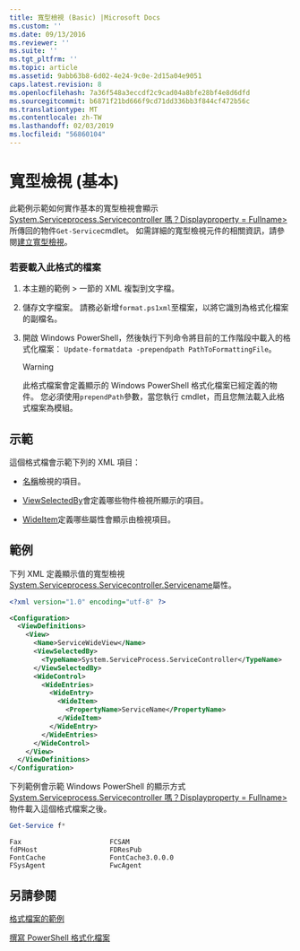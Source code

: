 ```yaml
---
title: 寬型檢視 (Basic) |Microsoft Docs
ms.custom: ''
ms.date: 09/13/2016
ms.reviewer: ''
ms.suite: ''
ms.tgt_pltfrm: ''
ms.topic: article
ms.assetid: 9abb63b8-6d02-4e24-9c0e-2d15a04e9051
caps.latest.revision: 8
ms.openlocfilehash: 7a36f548a3eccdf2c9cad04a8bfe28bf4e8d6dfd
ms.sourcegitcommit: b6871f21bd666f9cd71dd336bb3f844cf472b56c
ms.translationtype: MT
ms.contentlocale: zh-TW
ms.lasthandoff: 02/03/2019
ms.locfileid: "56860104"
---
```

# <a name="wide-view-basic"></a>寬型檢視 (基本)

此範例示範如何實作基本的寬型檢視會顯示[System.Serviceprocess.Servicecontroller 嗎？Displayproperty = Fullname>](/dotnet/api/System.ServiceProcess.ServiceController)所傳回的物件`Get-Service`cmdlet。 如需詳細的寬型檢視元件的相關資訊，請參閱[建立寬型檢視](./creating-a-wide-view.md)。

### <a name="to-load-this-formatting-file"></a>若要載入此格式的檔案

1. 本主題的範例 > 一節的 XML 複製到文字檔。

2. 儲存文字檔案。 請務必新增`format.ps1xml`至檔案，以將它識別為格式化檔案的副檔名。

3. 開啟 Windows PowerShell，然後執行下列命令將目前的工作階段中載入的格式化檔案： `Update-formatdata -prependpath PathToFormattingFile`。

   > [!WARNING]
   > 此格式檔案會定義顯示的 Windows PowerShell 格式化檔案已經定義的物件。 您必須使用`prependPath`參數，當您執行 cmdlet，而且您無法載入此格式檔案為模組。

## <a name="demonstrates"></a>示範

這個格式檔會示範下列的 XML 項目：

- [名稱](./name-element-for-view-format.md)檢視的項目。

- [ViewSelectedBy](./viewselectedby-element-format.md)會定義哪些物件檢視所顯示的項目。

- [WideItem](./wideitem-element-for-widecontrol-format.md)定義哪些屬性會顯示由檢視項目。

## <a name="example"></a>範例

下列 XML 定義顯示值的寬型檢視[System.Serviceprocess.Servicecontroller.Servicename](/dotnet/api/System.ServiceProcess.ServiceController.ServiceName)屬性。

```xml
<?xml version="1.0" encoding="utf-8" ?>

<Configuration>
  <ViewDefinitions>
    <View>
      <Name>ServiceWideView</Name>
      <ViewSelectedBy>
        <TypeName>System.ServiceProcess.ServiceController</TypeName>
      </ViewSelectedBy>
      <WideControl>
        <WideEntries>
          <WideEntry>
            <WideItem>
              <PropertyName>ServiceName</PropertyName>
            </WideItem>
          </WideEntry>
        </WideEntries>
      </WideControl>
    </View>
  </ViewDefinitions>
</Configuration>
```

下列範例會示範 Windows PowerShell 的顯示方式[System.Serviceprocess.Servicecontroller 嗎？Displayproperty = Fullname>](/dotnet/api/System.ServiceProcess.ServiceController)物件載入這個格式檔案之後。

```powershell
Get-Service f*
```

```output
Fax                      FCSAM
fdPHost                  FDResPub
FontCache                FontCache3.0.0.0
FSysAgent                FwcAgent
```

## <a name="see-also"></a>另請參閱

[格式檔案的範例](./examples-of-formatting-files.md)

[撰寫 PowerShell 格式化檔案](./writing-a-powershell-formatting-file.md)
